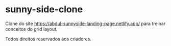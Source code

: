 # sunny-side-clone
Clone do site https://abdul-sunnyside-landing-page.netlify.app/ para treinar conceitos do grid layout.

Todos direitos reservados aos criadores.
